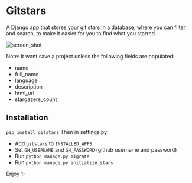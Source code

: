 # Gitstars

A Django app that stores your git stars in a database, where you can filter and
search, to make it easier for you to find what you starred.

![screen_shot](https://raw.githubusercontent.com/timkofu/timkofu.github.io/master/fls/gitstars_screen_shot.jpg)

Note: It wont save a project unless the following fields are populated:
* name
* full_name
* language
* description
* html_url
* stargazers_count

## Installation
`pip install gitstars`
Then in settings.py:
* Add `gitstars` to `INSTALLED_APPS`
* Set `GH_USERNAME` and `GH_PASSWORD` (github username and password)
* Run `python manage.py migrate`
* Run `python manage.py initialize_stars`

Enjoy ✨
